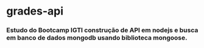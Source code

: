 # grades-api
### Estudo do Bootcamp IGTI construção de API em nodejs e busca em banco de dados mongodb usando biblioteca mongoose.
